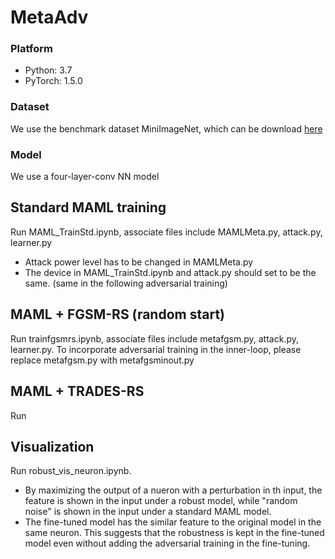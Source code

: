 # MetaAdv
### Platform
* Python: 3.7
* PyTorch: 1.5.0
### Dataset
We use the benchmark dataset MiniImageNet, which can be download [here](https://drive.google.com/file/d/1HkgrkAwukzEZA0TpO7010PkAOREb2Nuk/view)
### Model
We use a four-layer-conv NN model
## Standard MAML training
Run MAML_TrainStd.ipynb, associate files include MAMLMeta.py, attack.py, learner.py
* Attack power level has to be changed in MAMLMeta.py
* The device in MAML_TrainStd.ipynb and attack.py should set to be the same. (same in the following adversarial training)
## MAML + FGSM-RS (random start)
Run trainfgsmrs.ipynb, associate files include metafgsm.py, attack.py, learner.py. To incorporate adversarial training in the inner-loop, please replace metafgsm.py with metafgsminout.py
## MAML + TRADES-RS
Run
## Visualization
Run robust_vis_neuron.ipynb.
* By maximizing the output of a nueron with a perturbation in th input, the feature is shown in the input under a robust model, while "random noise" is shown in the input under a standard MAML model.
* The fine-tuned model has the similar feature to the original model in the same neuron. This suggests that the robustness is kept in the fine-tuned model even without adding the adversarial training in the fine-tuning.
